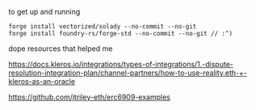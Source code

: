 to get up and running
```
forge install vectorized/solady --no-commit --no-git
forge install foundry-rs/forge-std --no-commit --no-git // :^)
```

dope resources that helped me

https://docs.kleros.io/integrations/types-of-integrations/1.-dispute-resolution-integration-plan/channel-partners/how-to-use-reality.eth-+-kleros-as-an-oracle

https://github.com/jtriley-eth/erc6909-examples